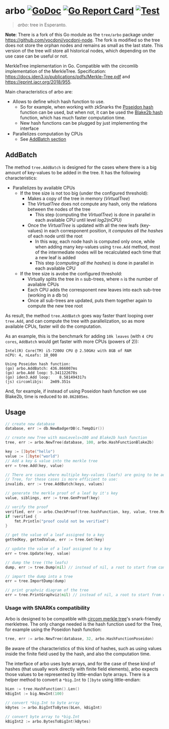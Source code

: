 # arbo [![GoDoc](https://godoc.org/github.com/vocdoni/arbo?status.svg)](https://godoc.org/github.com/vocdoni/arbo) [![Go Report Card](https://goreportcard.com/badge/github.com/vocdoni/arbo)](https://goreportcard.com/report/github.com/vocdoni/arbo) [![Test](https://github.com/vocdoni/arbo/workflows/Test/badge.svg)](https://github.com/vocdoni/arbo/actions?query=workflow%3ATest)

> *arbo*: tree in Esperanto.

**Note**: There is a fork of this Go module as the `tree/arbo` package under https://github.com/vocdoni/vocdoni-node. The fork is modified so the tree does not store the orphan nodes and remains as small as the last state. This version of the tree will store all historical nodes, which depending on the use case can be useful or not.

MerkleTree implementation in Go. Compatible with the circomlib implementation of
the MerkleTree. Specification: https://docs.iden3.io/publications/pdfs/Merkle-Tree.pdf and https://eprint.iacr.org/2018/955.

Main characteristics of arbo are:
- Allows to define which hash function to use.
	- So for example, when working with zkSnarks the [Poseidon hash](https://eprint.iacr.org/2019/458.pdf) function can be used, but when not, it can be used the [Blake2b hash](https://www.blake2.net/blake2.pdf) function, which has much faster computation time.
	- New hash functions can be plugged by just implementing the interface
- Parallelizes computation by CPUs
	- See [AddBatch section](https://github.com/vocdoni/arbo#addbatch)

## AddBatch
The method `tree.AddBatch` is designed for the cases where there is a big amount of key-values to be added in the tree. It has the following characteristics:
- Parallelizes by available CPUs
	- If the tree size is not too big (under the configured threshold):
		- Makes a copy of the tree in memory (*VirtualTree*)
		- The *VirtualTree* does not compute any hash, only the relations between the nodes of the tree
			- This step (computing the *VirtualTree*) is done in parallel in each available CPU until level *log2(nCPU)*
		- Once the *VirtualTree* is updated with all the new leafs (key-values) in each corresponent position, it *computes all the hashes* of each node until the root
			- In this way, each node hash is computed only once, while when adding many key-values using `tree.Add` method, most of the intermediate nodes will be recalculated each time that a new leaf is added
			- This step (*computing all the hashes*) is done in parallel in each available CPU
	- If the tree size is avobe the configured threshold:
		- Virtually splits the tree in `n` sub-trees, where `n` is the number of available CPUs
		- Each CPU adds the corresponent new leaves into each sub-tree (working in a db tx)
		- Once all sub-trees are updated, puts them together again to compute the new tree root

As result, the method `tree.AddBatch` goes way faster thant looping over `tree.Add`, and can compute the tree with parallelization, so as more available CPUs, faster will do the computation.

As an example, this is the benchmark for adding `10k leaves` (with `4 CPU cores`, `AddBatch` would get faster with more CPUs (powers of 2)):
```
Intel(R) Core(TM) i5-7200U CPU @ 2.50GHz with 8GB of RAM
nCPU: 4, nLeafs: 10_000

Using Poseidon hash function:
(go) arbo.AddBatch:	436.866007ms
(go) arbo.Add loop:	5.341122678s
(go) iden3.Add loop:	8.581494317s
(js) circomlibjs:	2m09.351s
```
And, for example, if instead of using Poseidon hash function we use Blake2b, time is reduced to `80.862805ms`.

## Usage

```go
// create new database
database, err := db.NewBadgerDB(c.TempDir())

// create new Tree with maxLevels=100 and Blake2b hash function
tree, err := arbo.NewTree(database, 100, arbo.HashFunctionBlake2b)

key := []byte("hello")
value := []byte("world")
// Add a key & value into the merkle tree
err = tree.Add(key, value)

// There are cases where multiple key-values (leafs) are going to be added to a
// Tree, for these cases is more efficient to use:
invalids, err := tree.AddBatch(keys, values)

// generate the merkle proof of a leaf by it's key
value, siblings, err := tree.GenProof(key)

// verify the proof
verified, err := arbo.CheckProof(tree.hashFunction, key, value, tree.Root(), siblings)
if !verified {
	fmt.Println("proof could not be verified")
}

// get the value of a leaf assigned to a key
gettedKey, gettedValue, err := tree.Get(key)

// update the value of a leaf assigned to a key
err = tree.Update(key, value)

// dump the tree (the leafs)
dump, err := tree.Dump(nil) // instead of nil, a root to start from can be used

// import the dump into a tree
err = tree.ImportDump(dump)

// print graphviz diagram of the tree
err = tree.PrintGraphviz(nil) // instead of nil, a root to start from can be used
```

### Usage with SNARKs compatibility
Arbo is designed to be compatible with [circom merkle
tree](https://github.com/iden3/circomlib/tree/master/circuits/smt)'s
snark-friendly merkletree.
The only change needed is the hash function used for the Tree, for example using
the Poseidon hash function:
```go
tree, err := arbo.NewTree(database, 32, arbo.HashFunctionPoseidon)
```
Be aware of the characteristics of this kind of hashes, such as using values
inside the finite field used by the hash, and also the computation time.

The interface of arbo uses byte arrays, and for the case of these kind of hashes
(that usually work directly with finite field elements), arbo expects those
values to be represented by little-endian byte arrays. There is a helper method
to convert a `*big.Int` to `[]byte` using little-endian:
```go
bLen := tree.HashFunction().Len()
kBigInt := big.NewInt(100)

// convert *big.Int to byte array
kBytes := arbo.BigIntToBytes(bLen, kBigInt)

// convert byte array to *big.Int
kBigInt2 := arbo.BytesToBigInt(kBytes)
```
